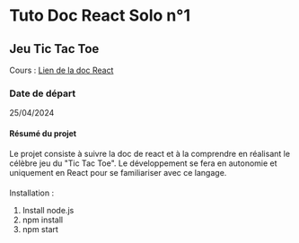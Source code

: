 # Tuto Doc React Solo n°1

## Jeu Tic Tac Toe

Cours : [Lien de la doc React](https://react.dev/learn/tutorial-tic-tac-toe)

### Date de départ

25/04/2024

#### Résumé du projet

Le projet consiste à suivre la doc de react et à la comprendre en réalisant le célèbre jeu du "Tic Tac Toe". Le développement se fera en autonomie et uniquement en React pour se familiariser avec ce langage.


####

Installation : 

1. Install node.js
2. npm install
3. npm start
